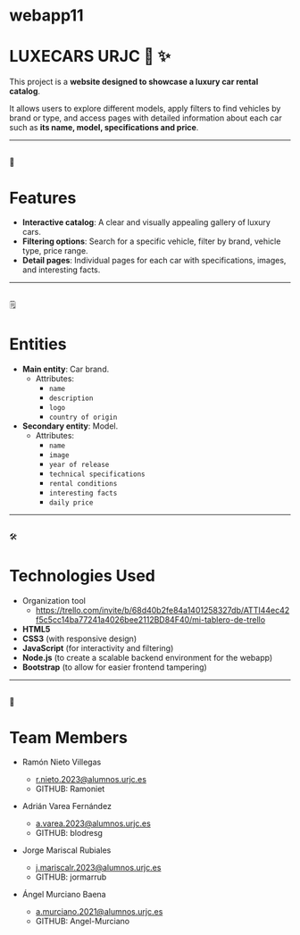 # webapp11
# LUXECARS URJC 🚗 ✨

This project is a **website designed to showcase a luxury car rental catalog**.

It allows users to explore different models, apply filters to find vehicles by brand or type, and access pages with detailed information about each car such as **its name, model, specifications and price**.

---
##
🚀
# Features
- **Interactive catalog**: A clear and visually appealing gallery of luxury cars.
- **Filtering options**: Search for a specific vehicle, filter by brand, vehicle type, price range.
- **Detail pages**: Individual pages for each car with specifications, images, and interesting facts.

---
##
🗒️
# Entities
- **Main entity**: Car brand.
  * Attributes:
    - `name`
    - `description`
    - `logo`
    - `country of origin`
- **Secondary entity**: Model.
  * Attributes:
    - `name`
    - `image`
    - `year of release`
    - `technical specifications`
    - `rental conditions`
    - `interesting facts`
    - `daily price`

---
##
🛠
# Technologies Used
- Organization tool
  - https://trello.com/invite/b/68d40b2fe84a1401258327db/ATTI44ec42f5c5cc14ba77241a4026bee2112BD84F40/mi-tablero-de-trello
- **HTML5**
- **CSS3** (with responsive design)
- **JavaScript** (for interactivity and filtering)
- **Node.js** (to create a scalable backend environment for the webapp)
- **Bootstrap** (to allow for easier frontend tampering)

---
##
👥
# Team Members
- Ramón Nieto Villegas
  - r.nieto.2023@alumnos.urjc.es
  - GITHUB: Ramoniet
  
- Adrián Varea Fernández
  - a.varea.2023@alumnos.urjc.es
  - GITHUB: blodresg
  
- Jorge Mariscal Rubiales
  - j.mariscalr.2023@alumnos.urjc.es
  - GITHUB: jormarrub
  
- Ángel Murciano Baena
  - a.murciano.2021@alumnos.urjc.es
  - GITHUB: Angel-Murciano

